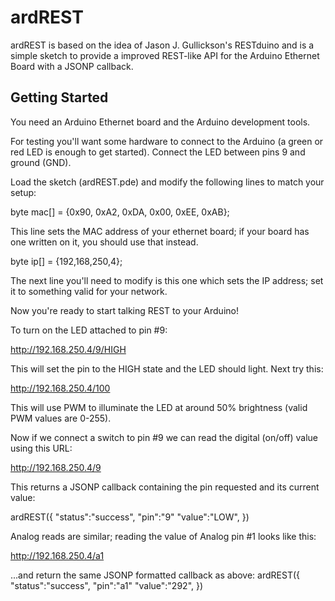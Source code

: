 ardREST
=========

ardREST is based on the idea of Jason J. Gullickson's RESTduino and  is a simple sketch to provide a improved REST-like API for the Arduino Ethernet Board with a JSONP callback.

Getting Started
---------------

You need an Arduino Ethernet board and the Arduino development tools.

For testing you'll want some hardware to connect to the Arduino (a green or red LED is enough to get started). Connect the LED between pins 9 and ground (GND).

Load the sketch (ardREST.pde) and modify the following lines to match your setup:

byte mac[] = {0x90, 0xA2, 0xDA, 0x00, 0xEE, 0xAB};

This line sets the MAC address of your ethernet board; if your board has one written on it, you should use that instead.

byte ip[]  = {192,168,250,4};

The next line you'll need to modify is this one which sets the IP address; set it to something valid for your network.


Now you're ready to start talking REST to your Arduino!

To turn on the LED attached to pin #9:

http://192.168.250.4/9/HIGH

This will set the pin to the HIGH state and the LED should light.  Next try this:

http://192.168.250.4/100

This will use PWM to illuminate the LED at around 50% brightness (valid PWM values are 0-255).

Now if we connect a switch to pin #9 we can read the digital (on/off) value using this URL:

http://192.168.250.4/9

This returns a JSONP callback containing the pin requested and its current value:

ardREST({
  "status":"success",
  "pin":"9"
  "value":"LOW",
})

Analog reads are similar; reading the value of Analog pin #1 looks like this:

http://192.168.250.4/a1

...and return the same JSONP formatted callback as above:
ardREST({
  "status":"success",
  "pin":"a1"
  "value":"292",
})


